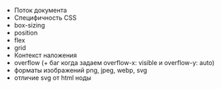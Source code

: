 - Поток документа
- Специфичность CSS
- box-sizing
- position
- flex
- grid
- Контекст наложения
- overflow (+ баг когда задаем overflow-x: visible и overflow-y: auto)
- форматы изображений png, jpeg, webp, svg
- отличие svg от html ноды
